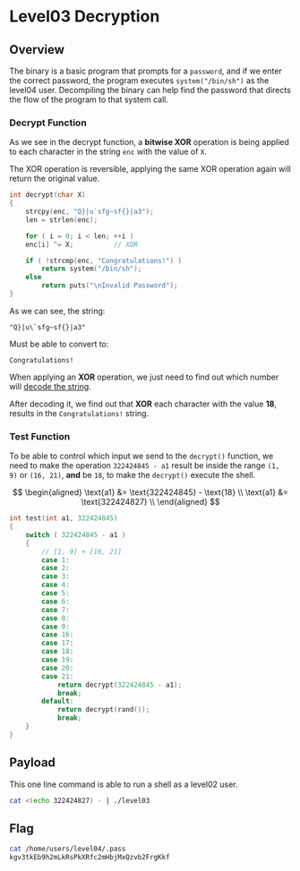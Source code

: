 # Level03 Decryption

## Overview

The binary is a basic program that prompts for a `password`, and if we enter the correct password, the program executes `system("/bin/sh")` as the level04 user. Decompiling the binary can help find the password that directs the flow of the program to that system call.

### Decrypt Function

As we see in the decrypt function, a **bitwise XOR** operation is being applied to each character in the string `enc` with the value of `X`.

The XOR operation is reversible, applying the same XOR operation again will return the original value.
```C
int decrypt(char X)
{
    strcpy(enc, "Q}|u`sfg~sf{}|a3");
    len = strlen(enc);

    for ( i = 0; i < len; ++i )
    enc[i] ^= X;          // XOR

    if ( !strcmp(enc, "Congratulations!") )
        return system("/bin/sh");
    else
        return puts("\nInvalid Password");
}
```

As we can see, the string:
```
"Q}|u\`sfg~sf{}|a3"
```
Must be able to convert to:
```
Congratulations!
```
When applying an **XOR** operation, we just need to find out which number will [decode the string](https://cyberchef.org/#recipe=XOR(%7B'option':'Hex','string':'12'%7D,'Standard',false)).

After decoding it, we find out that **XOR** each character with the value **18**, results in the `Congratulations!` string.

### Test Function

To be able to control which input we send to the `decrypt()` function, we need to make the operation `322424845 - a1` result be inside the range `(1, 9)` or `(16, 21)`, **and** be `18`, to make the `decrypt()` execute the shell.

$$
\begin{aligned}
\text{a1} &= \text{322424845} - \text{18} \\
\text{a1} &= \text{322424827} \\
\end{aligned}
$$

```C
int test(int a1, 322424845)
{
    switch ( 322424845 - a1 )
    {
        // [1, 9] + [16, 21]
        case 1:
        case 2:
        case 3:
        case 4:
        case 5:
        case 6:
        case 7:
        case 8:
        case 9:
        case 16:
        case 17:
        case 18:
        case 19:
        case 20:
        case 21:
            return decrypt(322424845 - a1);
            break;
        default:
            return decrypt(rand());
            break;
    }
}
```

## Payload
This one line command is able to run a shell as a level02 user.
```bash
cat <(echo 322424827) - | ./level03
```

## Flag
```bash
cat /home/users/level04/.pass
kgv3tkEb9h2mLkRsPkXRfc2mHbjMxQzvb2FrgKkf
```